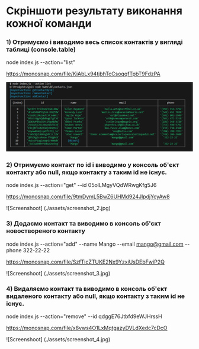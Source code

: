 # Cкріншоти результату виконання кожної команди

### 1) Отримуємо і виводимо весь список контактів у вигляді таблиці (console.table)

node index.js --action="list"

https://monosnap.com/file/KiAbLx94tjbhTcCsoqqfTpbT9FdzPA

![Screenshoot](./assets/screenshot_1.jpg)

### 2) Отримуємо контакт по id і виводимо у консоль об'єкт контакту або null, якщо контакту з таким id не існує.

node index.js --action="get" --id 05olLMgyVQdWRwgKfg5J6

https://monosnap.com/file/9tmDymL5BwZ6UHMd924JlpdjYcyAw8

![Screenshoot] (./assets/screenshot_2.jpg)

### 3) Додаємо контакт та виводимо в консоль об'єкт новоствореного контакту

node index.js --action="add" --name Mango --email mango@gmail.com --phone 322-22-22

https://monosnap.com/file/SzfTicZTUKE2Nx9YzxiUsDEbFwiP2Q

![Screenshoot] (./assets/screenshot_3.jpg)

### 4) Видаляємо контакт та виводимо в консоль об'єкт видаленого контакту або null, якщо контакту з таким id не існує.

node index.js --action="remove" --id qdggE76Jtbfd9eWJHrssH

https://monosnap.com/file/x8vws4O1LxMqtgazyDVLdXedc7cDcO

![Screenshoot] (./assets/screenshot_4.jpg)
